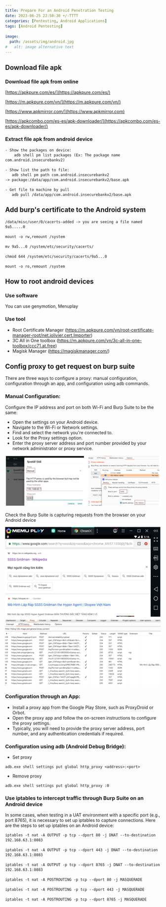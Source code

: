 ```yaml
---
title: Prepare For an Android Penetration Testing
date: 2023-06-25 22:50:30 +/-TTTT
categories: [Pentesting, Android Applications]
tags: [Android Pentesting] 

image:
  path: /assets/img/android.jpg
#   alt: image alternative text
---
```



## Download file apk
### Download file apk from online

 [https://apkpure.com/es/](https://apkpure.com/es/)

 [https://m.apkpure.com/vn/](https://m.apkpure.com/vn/)

 [https://www.apkmirror.com/](https://www.apkmirror.com)

 [https://apkcombo.com/es-es/apk-downloader/](https://apkcombo.com/es-es/apk-downloader/)

### Extract file apk from android device
 ```shell
 - Show the packages on device:
	 adb shell pm list packages (Ex: The package name com.android.insecurebankv2) 

- Show list the path to file: 
	adb shell pm path com.android.insecurebankv2
-> package:/data/app/com.android.insecurebankv2/base.apk

- Get file to machine by pull 
	adb pull /data/app/com.android.insecurebankv2/base.apk
```

## Add burp's certificate to the Android system
```shell
/data/misc/user/0/cacerts-added -> you are seeing a file named 9a5.....0 

mount -o rw,remount /system

mv 9a5...0 /system/etc/security/cacerts/

chmod 644 /system/etc/security/cacerts/9a5...0

mount -o ro,remount /system
```
## How to root android devices
### Use software
You can use genymotion, Menuplay 
### Use tool
 - Root Certificate Manager (https://m.apkpure.com/vn/root-certificate-manager-root/net.jolivier.cert.Importer)
 - 3C All in One toolbox (https://m.apkpure.com/vn/3c-all-in-one-toolbox/ccc71.at.free)
 - Magisk Manager (https://magiskmanager.com/)

## Config proxy to get request on burp suite
There are three ways to configure a proxy: manual configuration, configuration through an app, and configuration using adb commands.

### Manual Configuration:
Configure the IP address and port on both Wi-Fi and Burp Suite to be the same:
- Open the settings on your Android device.
- Navigate to the Wi-Fi or Network settings.
- Find and select the network you're connected to.
- Look for the Proxy settings option.
- Enter the proxy server address and port number provided by your network administrator or proxy service.

![](/assets/img/android/proxy_burp.png)

Check the Burp Suite is capturing requests from the browser on your Android device

![](/assets/img/android/access_browser.png)

### Configuration through an App:
- Install a proxy app from the Google Play Store, such as ProxyDroid or Orbot.
- Open the proxy app and follow the on-screen instructions to configure the proxy settings.
- Typically, you will need to provide the proxy server address, port number, and any authentication credentials if required.

### Configuration using adb (Android Debug Bridge):
- Set proxy
```shell
adb.exe shell settings put global http_proxy <address>:<port>
```
- Remove proxy 
``` shell
adb.exe shell settings put global http_proxy :0
```

### Use iptables to intercept traffic through Burp Suite on an Android device
In some cases, when testing in a UAT environment with a specific port (e.g., port 8765), it is necessary to set up iptables to capture connections. Here are the steps to set up iptables on an Android device:
```shell
iptables -t nat -A OUTPUT -p tcp --dport 80 -j DNAT --to-destination 192.168.63.1:8083

iptables -t nat -A OUTPUT -p tcp --dport 443 -j DNAT --to-destination 192.168.63.1:8083

iptables -t nat -A OUTPUT -p tcp --dport 8765 -j DNAT --to-destination 192.168.63.1:8083

iptables -t nat -A POSTROUTING -p tcp --dport 80 -j MASQUERADE

iptables -t nat -A POSTROUTING -p tcp --dport 443 -j MASQUERADE

iptables -t nat -A POSTROUTING -p tcp --dport 8765 -j MASQUERADE
```


